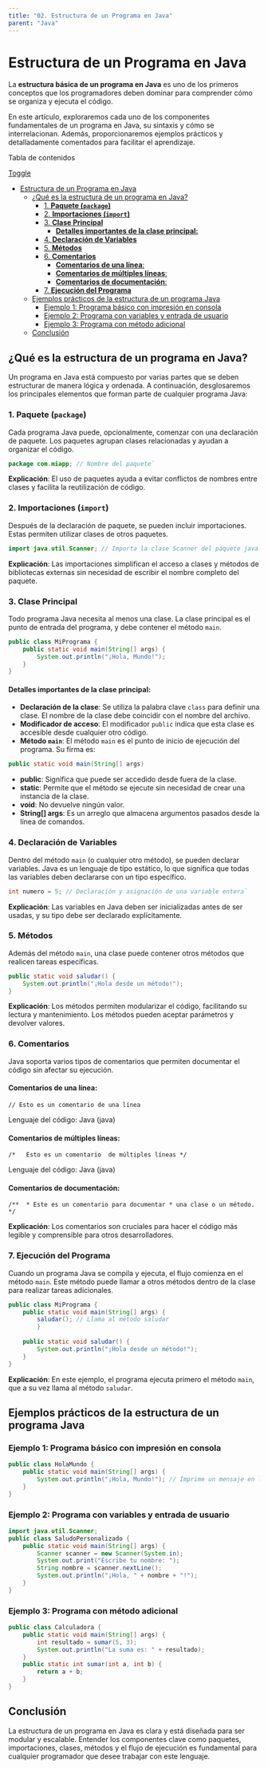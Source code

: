 ```yaml
---
title: "02. Estructura de un Programa en Java"
parent: "Java"
---
```


Estructura de un Programa en Java
=================================

La **estructura básica de un programa en Java** es uno de los primeros conceptos que los programadores deben dominar para comprender cómo se organiza y ejecuta el código.

En este artículo, exploraremos cada uno de los componentes fundamentales de un programa en Java, su sintaxis y cómo se interrelacionan. Además, proporcionaremos ejemplos prácticos y detalladamente comentados para facilitar el aprendizaje.

Tabla de contenidos

[Toggle](#)

- [Estructura de un Programa en Java](#estructura-de-un-programa-en-java)
  - [¿Qué es la estructura de un programa en Java?](#qué-es-la-estructura-de-un-programa-en-java)
    - [1. **Paquete (`package`)**](#1-paquete-package)
    - [2. **Importaciones (`import`)**](#2-importaciones-import)
    - [3. **Clase Principal**](#3-clase-principal)
      - [**Detalles importantes de la clase principal:**](#detalles-importantes-de-la-clase-principal)
    - [4. **Declaración de Variables**](#4-declaración-de-variables)
    - [5. **Métodos**](#5-métodos)
    - [6. **Comentarios**](#6-comentarios)
      - [**Comentarios de una línea**:](#comentarios-de-una-línea)
      - [**Comentarios de múltiples líneas**:](#comentarios-de-múltiples-líneas)
      - [**Comentarios de documentación**:](#comentarios-de-documentación)
    - [7. **Ejecución del Programa**](#7-ejecución-del-programa)
  - [Ejemplos prácticos de la estructura de un programa Java](#ejemplos-prácticos-de-la-estructura-de-un-programa-java)
    - [Ejemplo 1: Programa básico con impresión en consola](#ejemplo-1-programa-básico-con-impresión-en-consola)
    - [Ejemplo 2: Programa con variables y entrada de usuario](#ejemplo-2-programa-con-variables-y-entrada-de-usuario)
    - [Ejemplo 3: Programa con método adicional](#ejemplo-3-programa-con-método-adicional)
  - [Conclusión](#conclusión)

¿Qué es la estructura de un programa en Java?
---------------------------------------------

Un programa en Java está compuesto por varias partes que se deben estructurar de manera lógica y ordenada. A continuación, desglosaremos los principales elementos que forman parte de cualquier programa Java:

### 1\. **Paquete (`package`)**

Cada programa Java puede, opcionalmente, comenzar con una declaración de paquete. Los paquetes agrupan clases relacionadas y ayudan a organizar el código.
```java
package com.miapp; // Nombre del paquete`
```

**Explicación**: El uso de paquetes ayuda a evitar conflictos de nombres entre clases y facilita la reutilización de código.

### 2\. **Importaciones (`import`)**

Después de la declaración de paquete, se pueden incluir importaciones. Estas permiten utilizar clases de otros paquetes.
```java
import java.util.Scanner; // Importa la clase Scanner del paquete java.util
```

**Explicación**: Las importaciones simplifican el acceso a clases y métodos de bibliotecas externas sin necesidad de escribir el nombre completo del paquete.

### 3\. **Clase Principal**

Todo programa Java necesita al menos una clase. La clase principal es el punto de entrada del programa, y debe contener el método `main`.
```java
public class MiPrograma {     
    public static void main(String[] args) {        
        System.out.println("¡Hola, Mundo!");    
    } 
}
```

#### **Detalles importantes de la clase principal:**

*   **Declaración de la clase**: Se utiliza la palabra clave `class` para definir una clase. El nombre de la clase debe coincidir con el nombre del archivo.
*   **Modificador de acceso**: El modificador `public` indica que esta clase es accesible desde cualquier otro código.
*   **Método `main`**: El método `main` es el punto de inicio de ejecución del programa. Su firma es:

```java
public static void main(String[] args)
```

*   **public**: Significa que puede ser accedido desde fuera de la clase.
*   **static**: Permite que el método se ejecute sin necesidad de crear una instancia de la clase.
*   **void**: No devuelve ningún valor.
*   **String\[\] args**: Es un arreglo que almacena argumentos pasados desde la línea de comandos.

### 4\. **Declaración de Variables**

Dentro del método `main` (o cualquier otro método), se pueden declarar variables. Java es un lenguaje de tipo estático, lo que significa que todas las variables deben declararse con un tipo específico.
```java
int numero = 5; // Declaración y asignación de una variable entera`
```

**Explicación**: Las variables en Java deben ser inicializadas antes de ser usadas, y su tipo debe ser declarado explícitamente.

### 5\. **Métodos**

Además del método `main`, una clase puede contener otros métodos que realicen tareas específicas.

```java
public static void saludar() {     
    System.out.println("¡Hola desde un método!"); 
}
```


**Explicación**: Los métodos permiten modularizar el código, facilitando su lectura y mantenimiento. Los métodos pueden aceptar parámetros y devolver valores.

### 6\. **Comentarios**

Java soporta varios tipos de comentarios que permiten documentar el código sin afectar su ejecución.

#### **Comentarios de una línea**:

`// Esto es un comentario de una línea`

Lenguaje del código: Java (java)

#### **Comentarios de múltiples líneas**:

`/*   Esto es un comentario  de múltiples líneas */`

Lenguaje del código: Java (java)

#### **Comentarios de documentación**:

`/**  * Este es un comentario para documentar * una clase o un método. */`


**Explicación**: Los comentarios son cruciales para hacer el código más legible y comprensible para otros desarrolladores.

### 7\. **Ejecución del Programa**

Cuando un programa Java se compila y ejecuta, el flujo comienza en el método `main`. Este método puede llamar a otros métodos dentro de la clase para realizar tareas adicionales.
```java
public class MiPrograma {     
    public static void main(String[] args) {        
        saludar(); // Llama al método saludar    
        }     
    
    public static void saludar() {        
        System.out.println("¡Hola desde un método!");    
    } 
}
```

**Explicación**: En este ejemplo, el programa ejecuta primero el método `main`, que a su vez llama al método `saludar`.

Ejemplos prácticos de la estructura de un programa Java
-------------------------------------------------------

### Ejemplo 1: Programa básico con impresión en consola

```java
public class HolaMundo {     
    public static void main(String[] args) {        
        System.out.println("¡Hola, Mundo!"); // Imprime un mensaje en la consola    
    } 
}
```

### Ejemplo 2: Programa con variables y entrada de usuario
```java
import java.util.Scanner; 
public class SaludoPersonalizado {     
    public static void main(String[] args) {        
        Scanner scanner = new Scanner(System.in);        
        System.out.print("Escribe tu nombre: ");        
        String nombre = scanner.nextLine();        
        System.out.println("¡Hola, " + nombre + "!");    
    } 
}
```
### Ejemplo 3: Programa con método adicional

```java
public class Calculadora {     
    public static void main(String[] args) {        
        int resultado = sumar(5, 3);        
        System.out.println("La suma es: " + resultado);    
    }     
    public static int sumar(int a, int b) {        
        return a + b;    
    }
}

```

Conclusión
----------

La estructura de un programa en Java es clara y está diseñada para ser modular y escalable. Entender los componentes clave como paquetes, importaciones, clases, métodos y el flujo de ejecución es fundamental para cualquier programador que desee trabajar con este lenguaje.